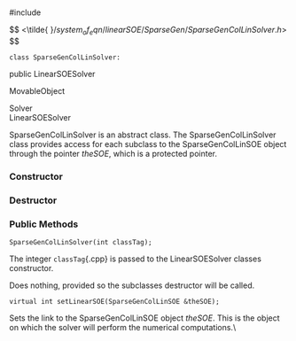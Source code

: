 \
#include

$$
<\tilde{ }$/system_of_eqn/linearSOE/SparseGen/SparseGenColLinSolver.h$>
$$




```{.cpp}
class SparseGenColLinSolver:
```
 public LinearSOESolver


MovableObject

Solver\
LinearSOESolver

SparseGenColLinSolver is an abstract class. The SparseGenColLinSolver
class provides access for each subclass to the SparseGenColLinSOE object
through the pointer *theSOE*, which is a protected pointer.
### Constructor

### Destructor

### Public Methods


```{.cpp}
SparseGenColLinSolver(int classTag);
```


The integer `classTag`{.cpp} is passed to the LinearSOESolver classes
constructor.

Does nothing, provided so the subclasses destructor will be called.

```{.cpp}
virtual int setLinearSOE(SparseGenColLinSOE &theSOE);
```


Sets the link to the SparseGenColLinSOE object *theSOE*. This is the
object on which the solver will perform the numerical computations.\

